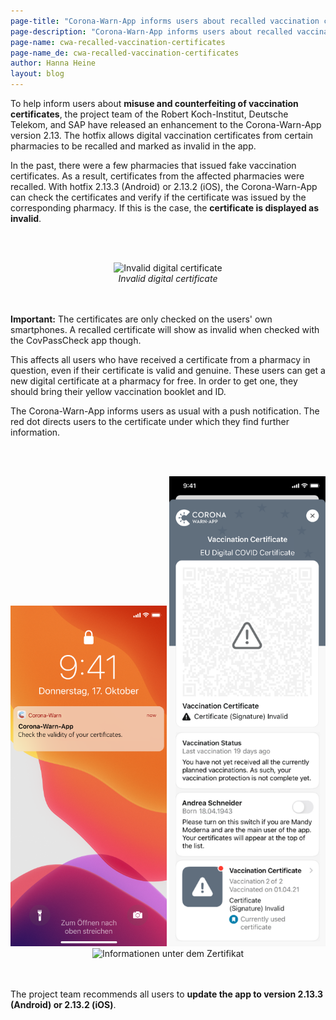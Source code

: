 ```yaml
---
page-title: "Corona-Warn-App informs users about recalled vaccination certificates"
page-description: "Corona-Warn-App informs users about recalled vaccination certificates"
page-name: cwa-recalled-vaccination-certificates
page-name_de: cwa-recalled-vaccination-certificates
author: Hanna Heine
layout: blog
---
```



To help inform users about **misuse and counterfeiting of vaccination certificates**, the project team of the Robert Koch-Institut, Deutsche Telekom, and SAP have released an enhancement to the Corona-Warn-App version 2.13. The hotfix allows digital vaccination certificates from certain pharmacies to be recalled and marked as invalid in the app.


<!-- overview -->

In the past, there were a few pharmacies that issued fake vaccination certificates. As a result, certificates from the affected pharmacies were recalled. With hotfix 2.13.3 (Android) or 2.13.2 (iOS), the Corona-Warn-App can check the certificates and verify if the certificate was issued by the corresponding pharmacy. If this is the case, the **certificate is displayed as invalid**.

<br></br>
<center> 
<img src="./zertifikat-ungültig(1)_en_v3.png" title="Invalid digital certificate" style="align: center" width=250> 
<figcaption aria-hidden="true"><em>Invalid digital certificate</em></figcaption>
</center>
<br></br>


**Important:** The certificates are only checked on the users' own smartphones. A recalled certificate will show as invalid when checked with the CovPassCheck app though.

This affects all users who have received a certificate from a pharmacy in question, even if their certificate is valid and genuine. These users can get a new digital certificate at a pharmacy for free. In order to get one, they should bring their yellow vaccination booklet and ID.

The Corona-Warn-App informs users as usual with a push notification. The red dot directs users to the certificate under which they find further information. 

<br></br>
<center> 
<img src="./push-nachricht_en.png" title="Pushnachricht der Corona-Warn-App" style="align: center" width=250> 
<img src="./roter-punkt-impfzertifikat_en.png" title="Zertifikatsbereich in der Corona-Warn-App" style="align: center" width=250>
<img src="./zertifikat-ungültig(2)_en.png" title="Informationen unter dem Zertifikat" style="align: center" width=250>
<figcaption aria-hidden="true"><em></em></figcaption>
</center>
<br></br>


The project team recommends all users to **update the app to version 2.13.3 (Android) or 2.13.2 (iOS)**. 
